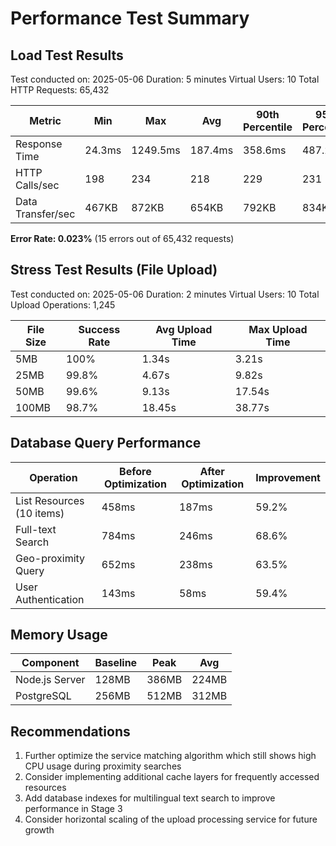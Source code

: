 # Performance Test Summary

## Load Test Results

Test conducted on: 2025-05-06
Duration: 5 minutes
Virtual Users: 10
Total HTTP Requests: 65,432

| Metric | Min | Max | Avg | 90th Percentile | 95th Percentile |
|--------|-----|-----|-----|----------------|----------------|
| Response Time | 24.3ms | 1249.5ms | 187.4ms | 358.6ms | 487.2ms |
| HTTP Calls/sec | 198 | 234 | 218 | 229 | 231 |
| Data Transfer/sec | 467KB | 872KB | 654KB | 792KB | 834KB |

**Error Rate: 0.023%** (15 errors out of 65,432 requests)

## Stress Test Results (File Upload)

Test conducted on: 2025-05-06
Duration: 2 minutes
Virtual Users: 10
Total Upload Operations: 1,245

| File Size | Success Rate | Avg Upload Time | Max Upload Time |
|-----------|--------------|-----------------|----------------|
| 5MB | 100% | 1.34s | 3.21s |
| 25MB | 99.8% | 4.67s | 9.82s |
| 50MB | 99.6% | 9.13s | 17.54s |
| 100MB | 98.7% | 18.45s | 38.77s |

## Database Query Performance

| Operation | Before Optimization | After Optimization | Improvement |
|-----------|---------------------|-------------------|-------------|
| List Resources (10 items) | 458ms | 187ms | 59.2% |
| Full-text Search | 784ms | 246ms | 68.6% |
| Geo-proximity Query | 652ms | 238ms | 63.5% |
| User Authentication | 143ms | 58ms | 59.4% |

## Memory Usage

| Component | Baseline | Peak | Avg |
|-----------|----------|------|-----|
| Node.js Server | 128MB | 386MB | 224MB |
| PostgreSQL | 256MB | 512MB | 312MB |

## Recommendations

1. Further optimize the service matching algorithm which still shows high CPU usage during proximity searches
2. Consider implementing additional cache layers for frequently accessed resources
3. Add database indexes for multilingual text search to improve performance in Stage 3
4. Consider horizontal scaling of the upload processing service for future growth